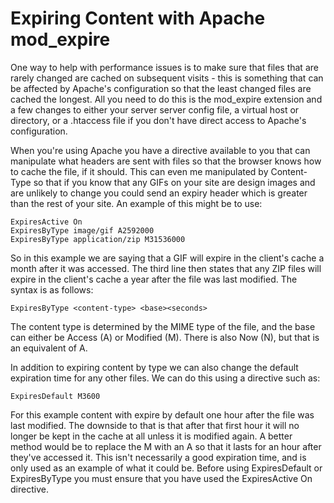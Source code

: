 # Expiring Content with Apache mod_expire

One way to help with performance issues is to make sure that files that are rarely changed are cached on subsequent visits - this is something that can be affected by Apache's configuration so that the least changed files are cached the longest. All you need to do this is the mod_expire extension and a few changes to either your server server config file, a virtual host or directory, or a .htaccess file if you don't have direct access to Apache's configuration.

When you're using Apache you have a directive available to you that can manipulate what headers are sent with files so that the browser knows how to cache the file, if it should. This can even me manipulated by Content-Type so that if you know that any GIFs on your site are design images and are unlikely to change you could send an expiry header which is greater than the rest of your site. An example of this might be to use:

```
ExpiresActive On
ExpiresByType image/gif A2592000
ExpiresByType application/zip M31536000
```

So in this example we are saying that a GIF will expire in the client's cache a month after it was accessed. The third line then states that any ZIP files will expire in the client's cache a year after the file was last modified. The syntax is as follows:

```
ExpiresByType <content-type> <base><seconds>
```

The content type is determined by the MIME type of the file, and the base can either be Access (A) or Modified (M). There is also Now (N), but that is an equivalent of A.

In addition to expiring content by type we can also change the default expiration time for any other files. We can do this using a directive such as:

```
ExpiresDefault M3600
```

For this example content with expire by default one hour after the file was last modified. The downside to that is that after that first hour it will no longer be kept in the cache at all unless it is modified again. A better method would be to replace the M with an A so that it lasts for an hour after they've accessed it. This isn't necessarily a good expiration time, and is only used as an example of what it could be. Before using ExpiresDefault or ExpiresByType you must ensure that you have used the ExpiresActive On directive.
